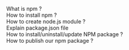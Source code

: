 What is npm ? <br>
How to install npm ?<br>
How to create node.js module ?<br>
Explain package.json file<br>
How to install/uninstall/update NPM package ?<br> 
How to publish our npm package ?<br>
